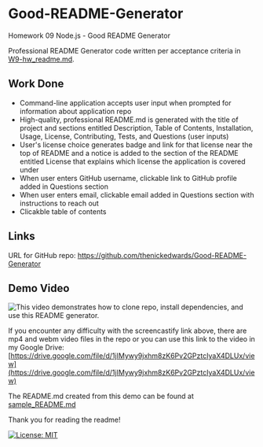 # Good-README-Generator
Homework 09 Node.js - Good README Generator

Professional README Generator code written per acceptance criteria in [W9-hw_readme.md](W9-hw_readme.md).

## Work Done
* Command-line application accepts user input when prompted for information about application repo
* High-quality, professional README.md is generated with the title of project and sections entitled Description, Table of Contents, Installation, Usage, License, Contributing, Tests, and Questions (user inputs)
* User's license choice generates badge and link for that license near the top of README and a notice is added to the section of the README entitled License that explains which license the application is covered under
* When user enters GitHub username, clickable link to GitHub profile added in Questions section
* When user enters email, clickable email added in Questions section with instructions to reach out
* Clicakble table of contents

## Links
URL for GitHub repo: https://github.com/thenickedwards/Good-README-Generator

## Demo Video
![This video demonstrates how to clone repo, install dependencies, and use this README generator.](https://watch.screencastify.com/v/A2sW3lqpkhRRmvKY2H7B)

If you encounter any difficulty with the screencastify link above, there are mp4 and webm video files in the repo or you can use this link to the video in my Google Drive: [https://drive.google.com/file/d/1jIMywy9jxhm8zK6Pv2GPztcIyaX4DLUx/view](https://drive.google.com/file/d/1jIMywy9jxhm8zK6Pv2GPztcIyaX4DLUx/view)

The README.md created from this demo can be found at [sample_README.md](sample_README.md)

Thank you for reading the readme!

[![License: MIT](https://img.shields.io/badge/License-MIT-blue.svg)](https://opensource.org/licenses/MIT)